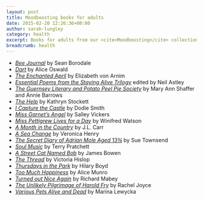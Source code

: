 ```yaml
---
layout: post
title: Moodboosting books for adults
date: 2015-02-20 12:26:36+00:00
author: sarah-lungley
category: health
excerpt: Books for adults from our <cite>Moodboosting</cite> collection.
breadcrumb: health
---
```

  * [_Bee Journal_](http://suffolk.spydus.co.uk/cgi-bin/spydus.exe/ENQ/OPAC/BIBENQ/9613627?QRY=CTIBIB%3C%20IRN(575036)&QRYTEXT=Bee%20journal) by Sean Borodale
  * [_Dart_](http://suffolk.spydus.co.uk/cgi-bin/spydus.exe/ENQ/OPAC/BIBENQ/9614459?QRY=CTIBIB%3C%20IRN(414508)&QRYTEXT=Dart) by Alice Oswald
  * [_The Enchanted April_](http://suffolk.spydus.co.uk/cgi-bin/spydus.exe/ENQ/OPAC/BIBENQ/9623978?QRY=CTIBIB%3C%20IRN(143745)&QRYTEXT=The%20enchanted%20April) by Elizabeth von Arnim
  * [_Essential Poems from the Staying Alive Trilogy_](http://suffolk.spydus.co.uk/cgi-bin/spydus.exe/ENQ/OPAC/BIBENQ/9627122?QRY=CTIBIB%3C%20IRN(1582886)&QRYTEXT=Essential%20poems%20from%20the%20Staying%20alive%20trilogy) edited by Neil Astley
  * [_The Guernsey Literary and Potato Peel Pie Society_](http://suffolk.spydus.co.uk/cgi-bin/spydus.exe/ENQ/OPAC/BIBENQ/9622955?QRY=CTIBIB%3C%20IRN(115213)&QRYTEXT=The%20Guernsey%20Literary%20and%20Potato%20Peel%20Pie%20Society) by Mary Ann Shaffer and Annie Barrows
  * [_The Help_](http://suffolk.spydus.co.uk/cgi-bin/spydus.exe/ENQ/OPAC/BIBENQ/9624666?QRY=CTIBIB%3C%20IRN(124793)&QRYTEXT=The%20help) by Kathryn Stockett
  * [_I Capture the Castle_](http://suffolk.spydus.co.uk/cgi-bin/spydus.exe/ENQ/OPAC/BIBENQ/9622304?QRY=CTIBIB%3C%20IRN(462801)&QRYTEXT=I%20capture%20the%20castle) by Dodie Smith
  * [_Miss Garnet&#8217;s Angel_](http://suffolk.spydus.co.uk/cgi-bin/spydus.exe/ENQ/OPAC/BIBENQ/9626089?QRY=CTIBIB%3C%20IRN(44147)&QRYTEXT=Miss%20Garnet%27s%20angel) by Salley Vickers
  * [_Miss Pettigrew Lives for a Day_](http://suffolk.spydus.co.uk/cgi-bin/spydus.exe/ENQ/OPAC/BIBENQ/9620151?QRY=CTIBIB%3C%20IRN(997651)&QRYTEXT=Miss%20Pettigrew%20lives%20for%20a%20day) by Winifred Watson
  * [_A Month in the Country_](http://suffolk.spydus.co.uk/cgi-bin/spydus.exe/ENQ/OPAC/BIBENQ/9621770?QRY=CTIBIB%3C%20IRN(133060)&QRYTEXT=A%20month%20in%20the%20country) by J.L. Carr
  * [_A Sea Change_](http://suffolk.spydus.co.uk/cgi-bin/spydus.exe/ENQ/OPAC/BIBENQ/9627778?QRY=CTIBIB%3C%20IRN(871990)&QRYTEXT=A%20sea%20change) by Veronica Henry
  * [_The Secret Diary of Adrian Mole Aged 13¾_](http://suffolk.spydus.co.uk/cgi-bin/spydus.exe/ENQ/OPAC/BIBENQ/9620556?QRY=CTIBIB%3C%20IRN(94223)&QRYTEXT=The%20secret%20diary%20of%20Adrian%20Mole%20aged%2013%203%2F4) by Sue Townsend
  * [_Soul Music_](http://suffolk.spydus.co.uk/cgi-bin/spydus.exe/ENQ/OPAC/BIBENQ/9625627?QRY=CTIBIB%3C%20IRN(245435)&QRYTEXT=Soul%20music) by Terry Pratchett
  * [_A Street Cat Named Bob_](http://suffolk.spydus.co.uk/cgi-bin/spydus.exe/ENQ/OPAC/BIBENQ/9626628?QRY=CTIBIB%3C%20IRN(1459858)&QRYTEXT=A%20street%20cat%20named%20Bob) by James Bowen
  * [_The Thread_](http://suffolk.spydus.co.uk/cgi-bin/spydus.exe/ENQ/OPAC/BIBENQ/9621301?QRY=CTIBIB%3C%20IRN(1010112)&QRYTEXT=The%20thread) by Victoria Hislop
  * [_Thursdays in the Park_](http://suffolk.spydus.co.uk/cgi-bin/spydus.exe/ENQ/OPAC/BIBENQ/9625041?QRY=CTIBIB%3C%20IRN(891848)&QRYTEXT=Thursdays%20in%20the%20park) by Hilary Boyd
  * [_Too Much Happiness_](http://suffolk.spydus.co.uk/cgi-bin/spydus.exe/ENQ/OPAC/BIBENQ/9618713?QRY=CTIBIB%3C%20IRN(596683)&QRYTEXT=Too%20much%20happiness) by Alice Munro
  * [_Turned out Nice Again_](http://suffolk.spydus.co.uk/cgi-bin/spydus.exe/ENQ/OPAC/BIBENQ/9616872?QRY=CTIBIB%3C%20IRN(21831715)&QRYTEXT=Turned%20out%20nice%20again%20%3A%20on%20living%20with%20the%20weather) by Richard Mabey
  * [_The Unlikely Pilgrimage of Harold Fry_](http://suffolk.spydus.co.uk/cgi-bin/spydus.exe/ENQ/OPAC/BIBENQ/9616261?QRY=CTIBIB%3C%20IRN(903535)&QRYTEXT=The%20unlikely%20pilgrimage%20of%20Harold%20Fry) by Rachel Joyce
  * [_Various Pets Alive and Dead_](http://suffolk.spydus.co.uk/cgi-bin/spydus.exe/ENQ/OPAC/BIBENQ/9615197?QRY=CTIBIB%3C%20IRN(931975)&QRYTEXT=Various%20pets%20alive%20and%20dead) by Marina Lewycka
